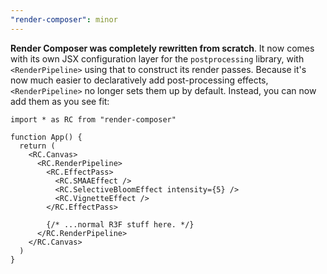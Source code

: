 ```yaml
---
"render-composer": minor
---
```


**Render Composer was completely rewritten from scratch**. It now comes with its own JSX configuration layer for the `postprocessing` library, with `<RenderPipeline>` using that to construct its render passes. Because it's now much easier to declaratively add post-processing effects, `<RenderPipeline>` no longer sets them up by default. Instead, you can now add them as you see fit:

```tsx
import * as RC from "render-composer"

function App() {
  return (
    <RC.Canvas>
      <RC.RenderPipeline>
        <RC.EffectPass>
          <RC.SMAAEffect />
          <RC.SelectiveBloomEffect intensity={5} />
          <RC.VignetteEffect />
        </RC.EffectPass>

        {/* ...normal R3F stuff here. */}
      </RC.RenderPipeline>
    </RC.Canvas>
  )
}
```
